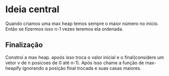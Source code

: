 # Ideia central

  Quando criamos uma max heap temos sempre o maior número no início. Então se fizermos isso n-1 vezes teremos ela ordenada.
  
## Finalização

  Constroi a max heap. apoós isso troca o valor inicial e o final(considere um vetor v de n posicoes de 0 até n-1).
  Após isso chame a função de max-heapify ignorando a posição final trocada e suas casas maiores.

